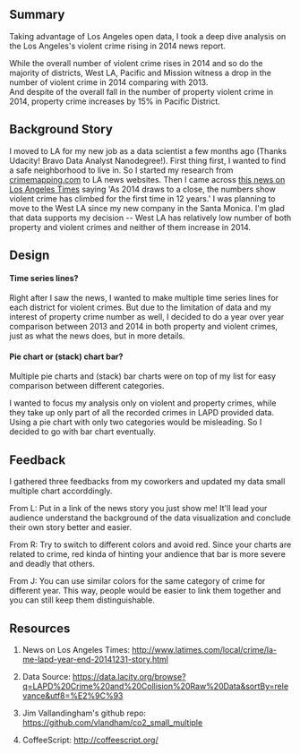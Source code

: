 ## Summary

Taking advantage of Los Angeles open data, I took a deep dive analysis on the Los Angeles's violent crime rising in 2014 news report.  

While the overall number of violent crime rises in 2014 and so do the majority of districts, West LA, Pacific and Mission witness a drop in the number of violent crime in 2014 comparing with 2013.  
And despite of the overall fall in the number of property violent crime in 2014, property crime increases by 15% in Pacific District.  


## Background Story

I moved to LA for my new job as a data scientist a few months ago (Thanks Udacity! Bravo Data Analyst Nanodegree!). First thing first, I wanted to find a safe neighborhood to live in. So I started my research from [crimemapping.com](http://www.crimemapping.com) to LA news websites. Then I came across [this news on Los Angeles Times](http://www.latimes.com/local/crime/la-me-lapd-year-end-20141231-story.html) saying 'As 2014 draws to a close, the numbers show violent crime has climbed for the first time in 12 years.' I was planning to move to the West LA since my new company in the Santa Monica. I'm glad that data supports my decision -- West LA has relatively low number of both property and violent crimes and neither of them increase in 2014.  

## Design  

#### Time series lines?  
Right after I saw the news, I wanted to make multiple time series lines for each district for violent crimes. But due to the limitation of data and my interest of property crime number as well, I decided to do a year over year comparison between 2013 and 2014 in both property and violent crimes, just as what the news does, but in more details.  


#### Pie chart or (stack) chart bar?  
Multiple pie charts and (stack) bar charts were on top of my list for easy comparison between different categories.  

I wanted to focus my analysis only on violent and property crimes, while they take up only part of all the recorded crimes in LAPD provided data. Using a pie chart with only two categories would be misleading. So I decided to go with bar chart eventually.  


## Feedback 

I gathered three feedbacks from my coworkers and updated my data small multiple chart accorddingly.

From L: Put in a link of the news story you just show me! It'll lead your audience understand the background of the data visualization and conclude their own story better and easier.

From R: Try to switch to different colors and avoid red. Since your charts are related to crime, red kinda of hinting your andience that bar is more severe and deadly that others.

From J: You can use similar colors for the same category of crime for different year. This way, people would be easier to link them together and you can still keep them distinguishable.

## Resources

1. News on Los Angeles Times: http://www.latimes.com/local/crime/la-me-lapd-year-end-20141231-story.html  

2. Data Source: https://data.lacity.org/browse?q=LAPD%20Crime%20and%20Collision%20Raw%20Data&sortBy=relevance&utf8=%E2%9C%93

3. Jim Vallandingham's github repo: https://github.com/vlandham/co2_small_multiple 

4. CoffeeScript: http://coffeescript.org/
